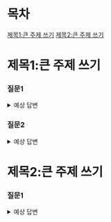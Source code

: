 # 목차
[제목1:큰 주제 쓰기](#제목1:큰-주제-쓰기)
[제목2:큰 주제 쓰기](#제목2:큰-주제-쓰기)

# 제목1:큰 주제 쓰기
### 질문1
<details>
  <summary> 예상 답변 </summary>
여기에 예상 답변 쓰기
</details>

### 질문2
<details>
  <summary> 예상 답변 </summary>
여기에 예상 답변 쓰기
</details>


# 제목2:큰 주제 쓰기
### 질문1
<details>
  <summary> 예상 답변 </summary>
여기에 예상 답변 쓰기
</details>

